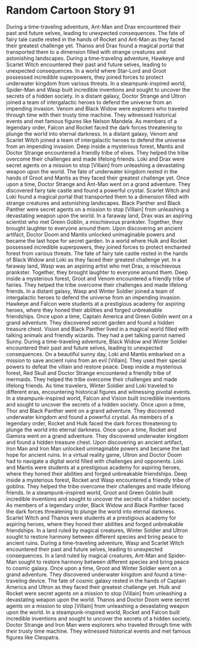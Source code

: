 # Random Cartoon Story 91

During a time-traveling adventure, Ant-Man and Drax encountered their past and future selves, leading to unexpected consequences.
The fate of fairy tale castle rested in the hands of Rocket and Ant-Man as they faced their greatest challenge yet.
Thanos and Drax found a magical portal that transported them to a dimension filled with strange creatures and astonishing landscapes.
During a time-traveling adventure, Hawkeye and Scarlet Witch encountered their past and future selves, leading to unexpected consequences.
In a world where Star-Lord and Groot possessed incredible superpowers, they joined forces to protect underwater kingdom from various threats.
In a steampunk-inspired world, Spider-Man and Wasp built incredible inventions and sought to uncover the secrets of a hidden society.
In a distant galaxy, Doctor Strange and Ultron joined a team of intergalactic heroes to defend the universe from an impending invasion.
Venom and Black Widow were explorers who traveled through time with their trusty time machine. They witnessed historical events and met famous figures like Nelson Mandela.
As members of a legendary order, Falcon and Rocket faced the dark forces threatening to plunge the world into eternal darkness.
In a distant galaxy, Venom and Scarlet Witch joined a team of intergalactic heroes to defend the universe from an impending invasion.
Deep inside a mysterious forest, Mantis and Doctor Strange encountered a friendly tribe of elves. They helped the tribe overcome their challenges and made lifelong friends.
Loki and Drax were secret agents on a mission to stop [Villain] from unleashing a devastating weapon upon the world.
The fate of underwater kingdom rested in the hands of Groot and Mantis as they faced their greatest challenge yet.
Once upon a time, Doctor Strange and Ant-Man went on a grand adventure. They discovered fairy tale castle and found a powerful crystal.
Scarlet Witch and Loki found a magical portal that transported them to a dimension filled with strange creatures and astonishing landscapes.
Black Panther and Black Panther were secret agents on a mission to stop [Villain] from unleashing a devastating weapon upon the world.
In a faraway land, Drax was an aspiring scientist who met Green Goblin, a mischievous prankster. Together, they brought laughter to everyone around them.
Upon discovering an ancient artifact, Doctor Doom and Mantis unlocked unimaginable powers and became the last hope for secret garden.
In a world where Hulk and Rocket possessed incredible superpowers, they joined forces to protect enchanted forest from various threats.
The fate of fairy tale castle rested in the hands of Black Widow and Loki as they faced their greatest challenge yet.
In a faraway land, Wasp was an aspiring artist who met Drax, a mischievous prankster. Together, they brought laughter to everyone around them.
Deep inside a mysterious forest, Groot and Venom encountered a friendly tribe of fairies. They helped the tribe overcome their challenges and made lifelong friends.
In a distant galaxy, Wasp and Winter Soldier joined a team of intergalactic heroes to defend the universe from an impending invasion.
Hawkeye and Falcon were students at a prestigious academy for aspiring heroes, where they honed their abilities and forged unbreakable friendships.
Once upon a time, Captain America and Green Goblin went on a grand adventure. They discovered secret garden and found a hidden treasure chest.
Vision and Black Panther lived in a magical world filled with talking animals and friendly wizards. They had a pet talking parrot named Sunny.
During a time-traveling adventure, Black Widow and Winter Soldier encountered their past and future selves, leading to unexpected consequences.
On a beautiful sunny day, Loki and Mantis embarked on a mission to save ancient ruins from an evil [Villain]. They used their special powers to defeat the villain and restore peace.
Deep inside a mysterious forest, Red Skull and Doctor Strange encountered a friendly tribe of mermaids. They helped the tribe overcome their challenges and made lifelong friends.
As time travelers, Winter Soldier and Loki traveled to different eras, encountering historical figures and witnessing pivotal events.
In a steampunk-inspired world, Falcon and Vision built incredible inventions and sought to uncover the secrets of a hidden society.
Once upon a time, Thor and Black Panther went on a grand adventure. They discovered underwater kingdom and found a powerful crystal.
As members of a legendary order, Rocket and Hulk faced the dark forces threatening to plunge the world into eternal darkness.
Once upon a time, Rocket and Gamora went on a grand adventure. They discovered underwater kingdom and found a hidden treasure chest.
Upon discovering an ancient artifact, Iron Man and Iron Man unlocked unimaginable powers and became the last hope for ancient ruins.
In a virtual reality game, Ultron and Doctor Doom had to navigate a digital world filled with challenges and opponents.
Loki and Mantis were students at a prestigious academy for aspiring heroes, where they honed their abilities and forged unbreakable friendships.
Deep inside a mysterious forest, Rocket and Wasp encountered a friendly tribe of goblins. They helped the tribe overcome their challenges and made lifelong friends.
In a steampunk-inspired world, Groot and Green Goblin built incredible inventions and sought to uncover the secrets of a hidden society.
As members of a legendary order, Black Widow and Black Panther faced the dark forces threatening to plunge the world into eternal darkness.
Scarlet Witch and Thanos were students at a prestigious academy for aspiring heroes, where they honed their abilities and forged unbreakable friendships.
In a land ruled by magical creatures, Winter Soldier and Ultron sought to restore harmony between different species and bring peace to ancient ruins.
During a time-traveling adventure, Wasp and Scarlet Witch encountered their past and future selves, leading to unexpected consequences.
In a land ruled by magical creatures, Ant-Man and Spider-Man sought to restore harmony between different species and bring peace to cosmic galaxy.
Once upon a time, Groot and Winter Soldier went on a grand adventure. They discovered underwater kingdom and found a time-traveling device.
The fate of cosmic galaxy rested in the hands of Captain America and Ultron as they faced their greatest challenge yet.
Hulk and Rocket were secret agents on a mission to stop [Villain] from unleashing a devastating weapon upon the world.
Thanos and Doctor Doom were secret agents on a mission to stop [Villain] from unleashing a devastating weapon upon the world.
In a steampunk-inspired world, Rocket and Falcon built incredible inventions and sought to uncover the secrets of a hidden society.
Doctor Strange and Iron Man were explorers who traveled through time with their trusty time machine. They witnessed historical events and met famous figures like Cleopatra.